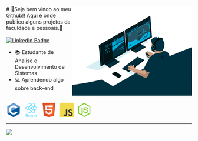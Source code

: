 <img src = "giphy.gif" width = "325px" align = "right">
# 👾Seja bem vindo ao meu Github!! Aqui é onde publico alguns projetos da faculdade e pessoais.👾 
<div id="badges">
  <a href = "https://github.com/adryanhy">
  <br>
    <img src="https://img.shields.io/badge/LinkedIn-blue?style=for-the-badge&logo=linkedin&logoColor=white" alt="LinkedIn Badge"/>
  </a>
</div>

- 📚 Estudante de Analise e Desenvolvimento de Sistemas
- 💻 Aprendendo algo sobre back-end

<div>
<br>
  <img src="https://github.com/devicons/devicon/blob/master/icons/c/c-original.svg" title="C" alt="C" width="40" height="40"/>&nbsp;
  <img src="https://github.com/devicons/devicon/blob/master/icons/react/react-original-wordmark.svg" title="React" alt="React" width="40" height="40"/>&nbsp;
  <img src="https://github.com/devicons/devicon/blob/master/icons/html5/html5-original.svg" title="HTML5" alt="HTML" width="40" height="40"/>&nbsp;
  <img src="https://github.com/devicons/devicon/blob/master/icons/javascript/javascript-original.svg" title="JavaScript" alt="JavaScript" width="40" height="40"/>&nbsp;
  <img src="https://github.com/devicons/devicon/blob/master/icons/nodejs/nodejs-original.svg" title="NodeJS" alt="NodeJS" widht="40" height="40"/>&nbsp;
</div>

---
<div align = "left">
<img height = "160em" src="https://github-readme-stats.vercel.app/api/top-langs/?username=adryanhy&show_icons=true&theme=bear&count_private=true";
<img height = "160em" src="https://github-readme-stats.vercel.app/api?username=adryanhy&show_icons=true&show_icons=true&theme=bear&count_private=true";
<div/>
